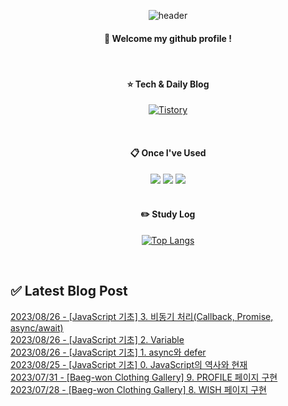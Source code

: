
<div align="center"> 

![header](https://capsule-render.vercel.app/api?type=waving&color=000000&height=150&section=header&text=Baeg-won&fontColor=ffffff&fontSize=70&animation=fadeIn&fontAlignY=55&desc=%20&descAlignY=62&descAlign=62)
  
####  :wave: Welcome my github profile !
  
<br/>

####  :star: Tech & Daily Blog
<a href="https://daegwonkim.tistory.com/"><img alt="Tistory" src ="https://img.shields.io/badge/Tistory-white.svg?&style=for-the-badge"/></a>

<br/>
  
####  :clipboard: Once I've Used
<img src="https://img.shields.io/badge/JAVA-007396?style=for-the-badge&logo=Java&logoColor=white">
<img src="https://img.shields.io/badge/Spring-6DB33F?style=for-the-badge&logo=Spring&logoColor=white">
<img src="https://img.shields.io/badge/MySQL-4479A1?style=for-the-badge&logo=MySQL&logoColor=white">

<br/>
<br/>

#### :pencil2: Study Log
[![Top Langs](https://github-readme-stats.vercel.app/api/top-langs/?username=Baeg-won&layout=compact&show_icons=true)](https://github.com/anuraghazra/github-readme-stats)

</div>

<br/>

## ✅ Latest Blog Post

[2023/08/26 - [JavaScript 기초] 3. 비동기 처리(Callback, Promise, async/await)](https://daegwonkim.tistory.com/472) <br/>
[2023/08/26 - [JavaScript 기초] 2. Variable](https://daegwonkim.tistory.com/471) <br/>
[2023/08/26 - [JavaScript 기초] 1. async와 defer](https://daegwonkim.tistory.com/470) <br/>
[2023/08/25 - [JavaScript 기초] 0. JavaScript의 역사와 현재](https://daegwonkim.tistory.com/469) <br/>
[2023/07/31 - [Baeg-won Clothing Gallery] 9. PROFILE 페이지 구현](https://daegwonkim.tistory.com/468) <br/>
[2023/07/28 - [Baeg-won Clothing Gallery] 8. WISH 페이지 구현](https://daegwonkim.tistory.com/467) <br/>
